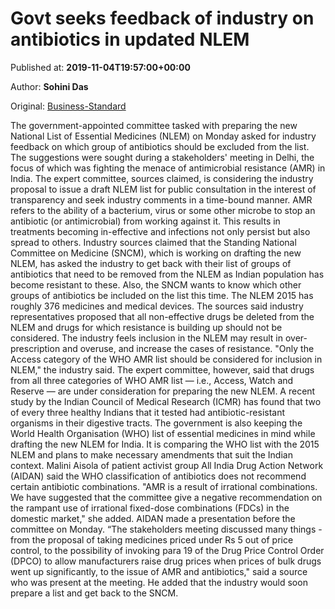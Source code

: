
# Govt seeks feedback of industry on antibiotics in updated NLEM

Published at: **2019-11-04T19:57:00+00:00**

Author: **Sohini Das**

Original: [Business-Standard](https://www.business-standard.com/article/economy-policy/govt-seeks-feedback-of-industry-on-antibiotics-in-updated-nlem-119110500044_1.html)

The government-appointed committee tasked with preparing the new National List of Essential Medicines (NLEM) on Monday asked for industry feedback on which group of antibiotics should be excluded from the list.
The suggestions were sought during a stakeholders' meeting in Delhi, the focus of which was fighting the menace of antimicrobial resistance (AMR) in India. The expert committee, sources claimed, is considering the industry proposal to issue a draft NLEM list for public consultation in the interest of transparency and seek industry comments in a time-bound manner.
AMR refers to the ability of a bacterium, virus or some other microbe to stop an antibiotic (or antimicrobial) from working against it. This results in treatments becoming in-effective and infections not only persist but also spread to others.
Industry sources claimed that the Standing National Committee on Medicine (SNCM), which is working on drafting the new NLEM, has asked the industry to get back with their list of groups of antibiotics that need to be removed from the NLEM as Indian population has become resistant to these. Also, the SNCM wants to know which other groups of antibiotics be included on the list this time. The NLEM 2015 has roughly 376 medicines and medical devices.
The sources said industry representatives proposed that all non-effective drugs be deleted from the NLEM and drugs for which resistance is building up should not be considered. The industry feels inclusion in the NLEM may result in over-prescription and overuse, and increase the cases of resistance.
"Only the Access category of the WHO AMR list should be considered for inclusion in NLEM," the industry said. The expert committee, however, said that drugs from all three categories of WHO AMR list — i.e., Access, Watch and Reserve — are under consideration for preparing the new NLEM.
A recent study by the Indian Council of Medical Research (ICMR) has found that two of every three healthy Indians that it tested had antibiotic-resistant organisms in their digestive tracts.
The government is also keeping the World Health Organisation (WHO) list of essential medicines in mind while drafting the new NLEM for India. It is comparing the WHO list with the 2015 NLEM and plans to make necessary amendments that suit the Indian context.
Malini Aisola of patient activist group All India Drug Action Network (AIDAN) said the WHO classification of antibiotics does not recommend certain antibiotic combinations.
"AMR is a result of irrational combinations. We have suggested that the committee give a negative recommendation on the rampant use of irrational fixed-dose combinations (FDCs) in the domestic market," she added. AIDAN made a presentation before the committee on Monday.
“The stakeholders meeting discussed many things - from the proposal of taking medicines priced under Rs 5 out of price control, to the possibility of invoking para 19 of the Drug Price Control Order (DPCO) to allow manufacturers raise drug prices when prices of bulk drugs went up significantly, to the issue of AMR and antibiotics," said a source who was present at the meeting. He added that the industry would soon prepare a list and get back to the SNCM.
